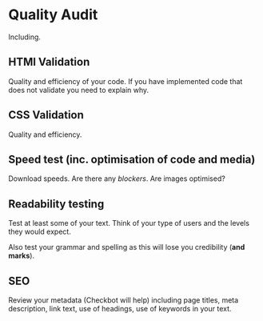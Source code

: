 # Quality Audit

Including.

## HTMl Validation

Quality and efficiency of your code. If you have implemented code that does not validate you need to explain why.

## CSS Validation

Quality and efficiency. 

## Speed test (inc. optimisation of code and media)

Download speeds. Are there any *blockers*. Are images optimised?

## Readability testing

Test at least some of your text. Think of your type of users and the levels they would expect.

Also test your grammar and spelling as this will lose you credibility (**and marks**).

## SEO

Review your metadata (Checkbot will help)  including page titles, meta description, link text, use of headings, use of keywords in your text.